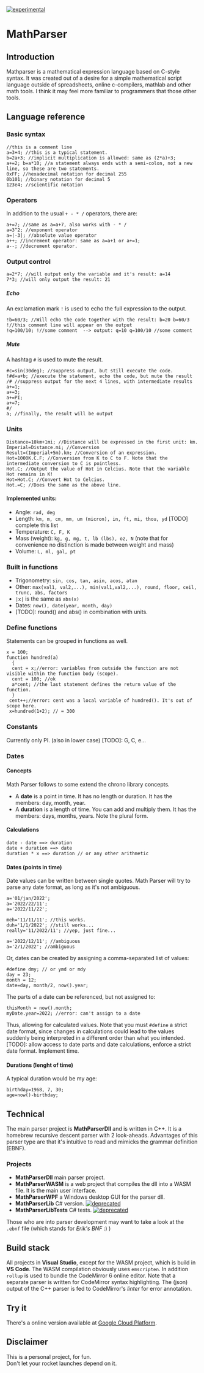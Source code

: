 [![experimental](http://badges.github.io/stability-badges/dist/experimental.svg)](http://github.com/badges/stability-badges)
# MathParser
## Introduction
Mathparser is a mathematical expression language based on C-style syntax.
It was created out of a desire for a simple mathematical script language outside of spreadsheets, online c-compilers, mathlab and other math tools.
I think it may feel more familiar to programmers that those other tools.

## Language reference

### Basic syntax
```
//this is a comment line
a=3+4; //this is a typical statement.
b=2a+3; //implicit multiplication is allowed: same as (2*a)+3;
a+=2; b=a*10; //a statement always ends with a semi-colon, not a new line, so these are two statements.
0xFF; //hexadecimal notation for decimal 255
0b101; //binary notation for decimal 5
123e4; //scientific notation
```
### Operators
In addition to the usual `+ - * /` operators, there are:
```
a+=7; //same as a=a+7, also works with - * /
a=3^2; //exponent operator
a=|-3|; //absolute value operator
a++; //increment operator: same as a=a+1 or a+=1;
a--; //decrement operator.
```
### Output control
```
a=2*7; //will output only the variable and it's result: a=14
7*3; //will only output the result: 21
```

##### Echo
An exclamation mark `!` is used to echo the full expression to the output.
```
!b=60/3; //Will echo the code together with the result: b=20 b=60/3
!//this comment line will appear on the output
!q=100/10; !//some comment  --> output: q=10 q=100/10 //some comment
```
##### Mute
A hashtag `#` is used to mute the result.
```
#c=sin(30deg); //suppress output, but still execute the code.
!#d=a+b; //execute the statement, echo the code, but mute the result
/# //suppress output for the next 4 lines, with intermediate results
a+=1;
a+=3;
a+=PI;
a+=7;
#/
a; //finally, the result will be output
```
### Units
```
Distance=10km+1mi; //Distance will be expressed in the first unit: km.
Imperial=Distance.mi; //Conversion
Result=(Imperial+5m).km; //Conversion of an expression.
Hot=1000K.C.F; //Conversion from K to C to F. Note that the intermediate conversion to C is pointless.
Hot.C; //Output the value of Hot in Celcius. Note that the variable Hot remains in K!
Hot=Hot.C; //Convert Hot to Celcius.
Hot.=C; //Does the same as the above line.

```
#### Implemented units:
* Angle: `rad, deg`
* Length: `km, m, cm, mm, um (micron), in, ft, mi, thou, yd` [TODO] complete this list
* Temperature: `C, F, K`
* Mass (weight): `kg, g, mg, t, lb (lbs), oz, N` (note that for convenience no distinction is made between weight and mass)
* Volume: `L, ml, gal, pt`

### Built in functions
* Trigonometry: `sin, cos, tan, asin, acos, atan`
* Other: `max(val1, val2,...), min(val1,val2,...), round, floor, ceil, trunc, abs, factors`
* `|x|` is the same as `abs(x)`
* Dates: `now(), date(year, month, day)`
* [TODO]: round() and abs() in combination with units.

### Define functions
Statements can be grouped in functions as well.
```
x = 100;
function hundred(a)
  {
  cent = x;//error: variables from outside the function are not visible within the function body (scope).
  cent = 100; //ok
  a*cent; //the last statement defines the return value of the function.
  }
 cent++;//error: cent was a local variable of hundred(). It's out of scope here.
 x=hundred(1+2); // = 300
```
### Constants
Currently only PI. (also in lower case)
[TODO]: G, C, e...

### Dates
#### Concepts
Math Parser follows to some extend the chrono library concepts.
* A **date** is a point in time. It has no length or duration. It has the members: day, month, year.
* A **duration** is a length of time. You can add and multiply them. It has the members: days, months, years. Note the plural form.
#### Calculations
```
date - date ==> duration
date + duration ==> date
duration * x ==> duration // or any other arithmetic
```
#### Dates (points in time)
Date values can be written between single quotes.
Math Parser will try to parse any date format, as long as it's not ambiguous.
```
a='01/jan/2022'; 
a='2022/22/11'; 
a='2022/11/22'; 

meh='11/11/11'; //this works.
duh='1/1/2022'; //still works...
really='11/2022/11'; //yep, just fine...

a='2022/12/11'; //ambiguous
a='2/1/2022'; //ambiguous
```
Or, dates can be created by assigning a comma-separated list of values:
```
#define dmy; // or ymd or mdy
day = 23;
month = 12;
date=day, month/2, now().year;
```
The parts of a date can be referenced, but not assigned to:
```
thisMonth = now().month;
myDate.year=2022; //error: can't assign to a date
```
Thus, allowing for calculated values.
Note that you must `#define` a strict date format, since changes in calculations could lead to the values suddenly being interpreted in a different order than what you intended.
[TODO]: allow access to date parts and date calculations, enforce a strict date format. Implement time.

#### Durations (lenght of time)
A typical duration would be my age:
```
birthday=1968, 7, 30;
age=now()-birthday;
```
## Technical
The main parser project is **MathParserDll** and is written in C++. It is a homebrew recursive descent parser with 2 look-aheads. Advantages of this parser type are that it's intuitive to read and mimicks the grammar definition (EBNF).

### Projects
* **MathParserDll** main parser project.
* **MathParserWASM** is a web project that compiles the dll into a WASM file. It is the main user interface.
* **MathParserWPF** a Windows desktop GUI for the parser dll. 
* **MathParserLib** C# version. [![deprecated](http://badges.github.io/stability-badges/dist/deprecated.svg)](http://github.com/badges/stability-badges)
* **MathParserLibTests** C# tests. [![deprecated](http://badges.github.io/stability-badges/dist/deprecated.svg)](http://github.com/badges/stability-badges)

Those who are into parser development may want to take a look at the `.ebnf` file (which stands for *Erik's BNF* :) )

## Build stack
All projects in **Visual Studio**, except for the WASM project, which is build in **VS Code**.
The WASM compilation obviously uses `emscripten`.
In addition `rollup` is used to bundle the CodeMirror 6 online editor.
Note that a separate parser is written for CodeMirror syntax highlighting.
The (json) output of the C++ parser is fed to CodeMirror's *linter* for error annotation.
## Try it
There's a online version available at [Google Cloud Platform](https://storage.googleapis.com/mathparser/index.html).

## Disclaimer
This is a personal project, for fun.  
Don't let your rocket launches depend on it.

